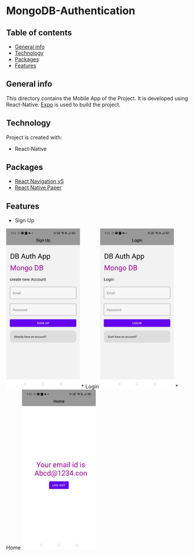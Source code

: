 # MongoDB-Authentication

## Table of contents
* [General info](#general-info)
* [Technology](#technology)
* [Packages](#packages)
* [Features](#features)


## General info
This directory contains the Mobile App of the Project. It is developed using React-Native. [Expo](https://expo.io/) is used to build the project.

## Technology
Project is created with:
* React-Native

## Packages
* [React Navigation v5](https://reactnavigation.org/)
* [React Native Paper](https://www.npmjs.com/package/react-native-paper)

## Features
* Sign Up
<img src="images/SignUp.jpg" alt="Sign Up" width="200"/>
* Login
<img src="images/Login.jpg" alt="Sign Up" width="200"/>
* Home
<img src="images/Home.jpg" alt="Sign Up" width="200"/>
